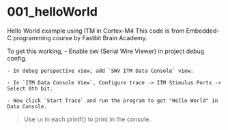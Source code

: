 # 001_helloWorld

Hello World example using ITM in Cortex-M4
This code is from Embedded-C programming course by Fastbit Brain Academy.

To get this working,
	- Enable `SWV` (Serial Wire Viewer) in project debug config.

	- In debug perspective view, add `SWV ITM Data Console` view.

	- In `ITM Data Console View`, Configure trace -> ITM Stimulus Ports -> Select 0th bit.

	- Now click `Start Trace` and run the program to get "Hello World" in Data Console.

> Use `\n` in each printf() to print in the console.